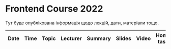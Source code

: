 # Frontend Course 2022

Тут буде опублікована інформація щодо лекцій, дати, матеріали тощо.

| Date | Time | Topic | Lecturer | Summary | Slides | Video | Home task |
| ------- | ------- |------- | ------- | ------- | ------- | ------ | ------- |
